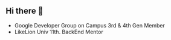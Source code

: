 ## Hi there 👋

- Google Developer Group on Campus 3rd & 4th Gen Member
- LikeLion Univ 11th. BackEnd Mentor
